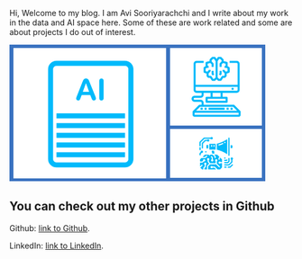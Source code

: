 Hi, Welcome to my blog. I am Avi Sooriyarachchi and I write about my work in the data and AI space here. Some of these are work related and some are about projects I do out of interest.

![Blog logo](images/blogImage.png)

## You can check out my other projects in Github

Github:  [link to Github](https://github.com/AviSoori1x).

LinkedIn: [link to LinkedIn](https://www.linkedin.com/in/avinash-sooriyarachchi-104b45100/). 
